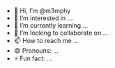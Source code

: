 - 👋 Hi, I’m @m3mphy
- 👀 I’m interested in ...
- 🌱 I’m currently learning ...
- 💞️ I’m looking to collaborate on ...
- 📫 How to reach me ...
- 😄 Pronouns: ...
- ⚡ Fun fact: ...

<!---
m3mphy/m3mphy is a ✨ special ✨ repository because its `README.md` (this file) appears on your GitHub profile.
You can click the Preview link to take a look at your changes.
--->
